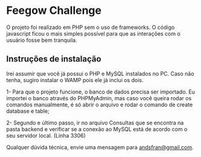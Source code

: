 # Feegow Challenge

O projeto foi realizado em PHP sem o uso de frameworks. O código javascript ficou o mais simples possível para que as interações com o usuário fosse bem tranquila.


## Instruções de instalação

Irei assumir que você já possui o PHP e MySQL instalados no PC. Caso não tenha, sugiro instalar o WAMP pois ele já inclui os dois.

1- Para que o projeto funcione, o banco de dados precisa ser importado. Eu importei o banco através do PHPMyAdmin, mas caso você queira rodar os comandos manualmente, é só abrir o arquivo e rodar o comando de create database e table;

2- Segundo e último passo, ir no arquivo Consultas que se encontra na pasta backend e verificar se a conexão ao MySQL está de acordo com o seu servidor local. (Linha 3306)

Qualquer dúvida técnica, envie uma mensagem para andsfran@gmail.com.
